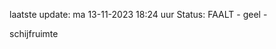 laatste update: 
ma 13-11-2023 18:24   uur 
Status: FAALT - geel - 
<div class="service Y">schijfruimte</div>